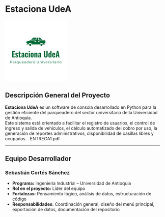 # Estaciona UdeA

![Logo del Proyecto](logo.png)

## Descripción General del Proyecto

**Estaciona UdeA** es un software de consola desarrollado en Python para la gestión eficiente del parqueadero del sector universitario de la Universidad de Antioquia.  
Este sistema está orientado a facilitar el registro de usuarios, el control de ingreso y salida de vehículos, el cálculo automatizado del cobro por uso, la generación de reportes administrativos, disponibilidad de casillas libres y ocupadas... ENTREGA1.pdf

---

## Equipo Desarrollador

### Sebastián Cortés Sánchez
- **Programa:** Ingeniería Industrial – Universidad de Antioquia  
- **Rol en el proyecto:** Líder del equipo  
- **Fortalezas:** Pensamiento lógico, análisis de datos, estructuración de código  
- **Responsabilidades:** Coordinación general, diseño del menú principal, exportación de datos, documentación del repositorio
